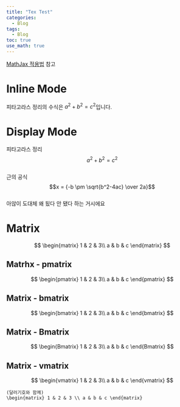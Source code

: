 ```yaml
---
title: "Tex Test"
categories:
  - Blog
tags:
  - Blog
toc: true
use_math: true
---
```


[MathJax 적용법](https://subinium.github.io/mathjax/) 참고

# Inline Mode
피타고라스 정리의 수식은 $a^2+b^2=c^2$입니다.

# Display Mode
피타고라스 정리  
$$a^2+b^2=c^2$$  
근의 공식  
$$x = {-b \pm \sqrt{b^2-4ac} \over 2a}$$  
아않이 도대체 왜 됬다 안 됐다 하는 거시에요

# Matrix
$$
\begin{matrix}
1 & 2 & 3\\
a & b & c
\end{matrix}
$$

## Matrhx - pmatrix
$$
\begin{pmatrix}
1 & 2 & 3\\
a & b & c
\end{pmatrix}
$$

## Matrix - bmatrix
$$
\begin{bmatrix}
1 & 2 & 3\\
a & b & c
\end{bmatrix}
$$

## Matrix - Bmatrix
$$
\begin{Bmatrix}
1 & 2 & 3\\
a & b & c
\end{Bmatrix}
$$

## Matrix - vmatrix
$$
\begin{vmatrix}
1 & 2 & 3\\
a & b & c
\end{vmatrix}
$$
```
(달러기호와 함께)
\begin{matrix} 1 & 2 & 3 \\ a & b & c \end{matrix}
```